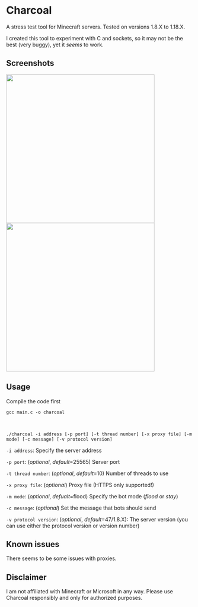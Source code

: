 # Charcoal
A stress test tool for Minecraft servers. Tested on versions 1.8.X to 1.18.X.

I created this tool to experiment with C and sockets, so it may not be the best (very buggy), yet it _seems_ to work.

## Screenshots
<img src="https://i.imgur.com/4bkapS3.png" width="400">

<img src="https://i.imgur.com/wcEStE7.png" width="400">

## Usage
Compile the code first
```
gcc main.c -o charcoal
```

&nbsp;

```
./charcoal -i address [-p port] [-t thread number] [-x proxy file] [-m mode] [-c message] [-v protocol version]
```
`-i address`: Specify the server address

`-p port`: (_optional_, _default_=25565) Server port

`-t thread number`: (_optional_, _default_=10) Number of threads to use

`-x proxy file`: (_optional_) Proxy file (HTTPS only supported!)

`-m mode`: (_optional_, _defualt_=flood) Specify the bot mode (*flood* or *stay*)

`-c message`: (_optional_) Set the message that bots should send

`-v protocol version`: (_optional_, _default_=47/1.8.X): The server version (you can use either the protocol version or version number)

## Known issues
There seems to be some issues with proxies.

## Disclaimer
I am not affiliated with Minecraft or Microsoft in any way. Please use Charcoal responsibly and only for authorized purposes.